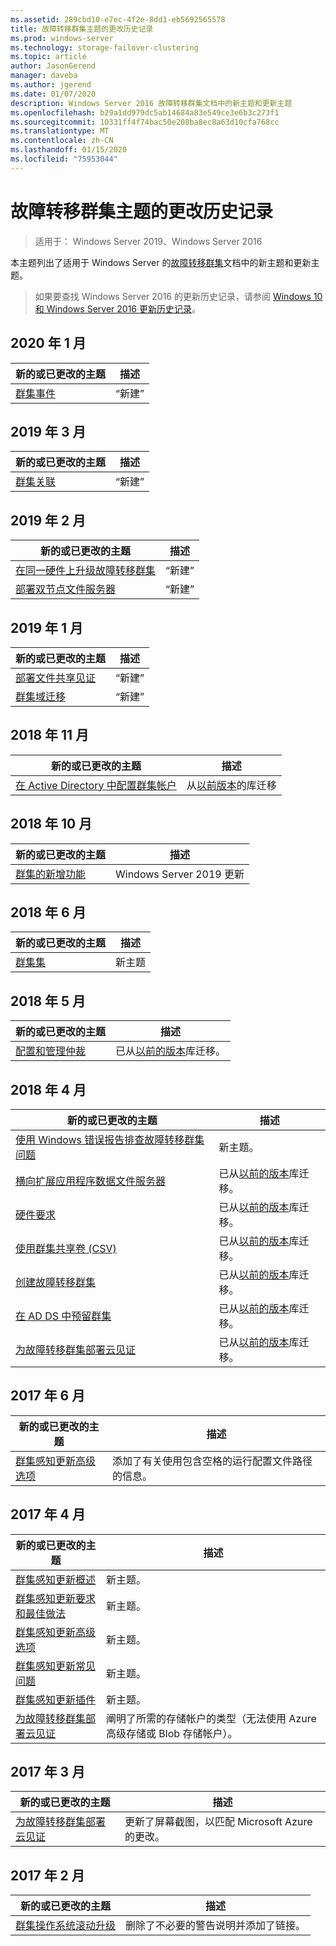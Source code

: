 ```yaml
---
ms.assetid: 289cbd10-e7ec-4f2e-8dd1-eb5692565578
title: 故障转移群集主题的更改历史记录
ms.prod: windows-server
ms.technology: storage-failover-clustering
ms.topic: article
author: JasonGerend
manager: daveba
ms.author: jgerend
ms.date: 01/07/2020
description: Windows Server 2016 故障转移群集文档中的新主题和更新主题
ms.openlocfilehash: b29a1dd979dc5ab14684a83e549ce3e6b3c273f1
ms.sourcegitcommit: 10331ff4f74bac50e208ba8ec8a63d10cfa768cc
ms.translationtype: MT
ms.contentlocale: zh-CN
ms.lasthandoff: 01/15/2020
ms.locfileid: "75953044"
---
```

# <a name="change-history-for-failover-clustering-topics"></a>故障转移群集主题的更改历史记录

>适用于： Windows Server 2019、Windows Server 2016

本主题列出了适用于 Windows Server 的[故障转移群集](failover-clustering-overview.md)文档中的新主题和更新主题。

> 如果要查找 Windows Server 2016 的更新历史记录，请参阅 [Windows 10 和 Windows Server 2016 更新历史记录](https://support.microsoft.com/help/4000825/windows-10-and-windows-server-2016-update-history)。

## <a name="january-2020"></a>2020 年 1 月

|新的或已更改的主题                                    |描述 |
|--------------------------------------------------------|------------|
|[群集事件](system-events.md)| “新建”     |

## <a name="march-2019"></a>2019 年 3 月

|新的或已更改的主题                                    |描述 |
|--------------------------------------------------------|------------|
|[群集关联](cluster-affinity.md)| “新建”     |

## <a name="february-2019"></a>2019 年 2 月

|新的或已更改的主题                                    |描述 |
|--------------------------------------------------------|------------|
| [在同一硬件上升级故障转移群集](upgrade-option-same-hardware.md)| “新建” |
|[部署双节点文件服务器](deploy-two-node-clustered-file-server.md)| “新建” |

## <a name="january-2019"></a>2019 年 1 月

|新的或已更改的主题                                    |描述 |
|--------------------------------------------------------|------------|
|[部署文件共享见证](file-share-witness.md)    | “新建”        |
|[群集域迁移](cluster-domain-migration.md) | “新建”        |

## <a name="november-2018"></a>2018 年 11 月

|新的或已更改的主题|描述|
|---|---|
|[在 Active Directory 中配置群集帐户](configure-ad-accounts.md)|从[以前版本](https://docs.microsoft.com/previous-versions/windows/it-pro/windows-server-2008-R2-and-2008/)的库迁移|

## <a name="october-2018"></a>2018 年 10 月

|新的或已更改的主题|描述|
|---|---|
|[群集的新增功能](whats-new-in-failover-clustering.md)| Windows Server 2019 更新|

## <a name="june-2018"></a>2018 年 6 月

|新的或已更改的主题|描述|
|---|---|
|[群集集](../storage/storage-spaces/cluster-sets.md)| 新主题|

## <a name="may-2018"></a>2018 年 5 月

|新的或已更改的主题|描述|
|---|---|
|[配置和管理仲裁](manage-cluster-quorum.md) | 已从[以前的版本](https://docs.microsoft.com/previous-versions/windows/it-pro/windows-server-2012-R2-and-2012)库迁移。 |

## <a name="april-2018"></a>2018 年 4 月

|新的或已更改的主题|描述|
|---|---|
|[使用 Windows 错误报告排查故障转移群集问题](troubleshooting-using-WER-reports.md)| 新主题。 |
|[横向扩展应用程序数据文件服务器](sofs-overview.md)|已从[以前的版本](https://docs.microsoft.com/previous-versions/windows/it-pro/windows-server-2012-R2-and-2012)库迁移。|
|[硬件要求](clustering-requirements.md)|已从[以前的版本](https://docs.microsoft.com/previous-versions/windows/it-pro/windows-server-2012-R2-and-2012)库迁移。|
|[使用群集共享卷 (CSV)](failover-cluster-csvs.md)|已从[以前的版本](https://docs.microsoft.com/previous-versions/windows/it-pro/windows-server-2012-R2-and-2012)库迁移。|
|[创建故障转移群集](create-failover-cluster.md)|已从[以前的版本](https://docs.microsoft.com/previous-versions/windows/it-pro/windows-server-2012-R2-and-2012)库迁移。|
|[在 AD DS 中预留群集](prestage-cluster-adds.md)|已从[以前的版本](https://docs.microsoft.com/previous-versions/windows/it-pro/windows-server-2012-R2-and-2012)库迁移。|
|[为故障转移群集部署云见证](deploy-cloud-witness.md)|已从[以前的版本](https://docs.microsoft.com/previous-versions/windows/it-pro/windows-server-2012-R2-and-2012)库迁移。|

## <a name="june-2017"></a>2017 年 6 月

|新的或已更改的主题|描述|
|---|---|
|[群集感知更新高级选项](cluster-aware-updating-options.md)|添加了有关使用包含空格的运行配置文件路径的信息。|

## <a name="april-2017"></a>2017 年 4 月

|新的或已更改的主题|描述|
|---|---|
|[群集感知更新概述](cluster-aware-updating.md)|新主题。|
|[群集感知更新要求和最佳做法](cluster-aware-updating-requirements.md)|新主题。|
|[群集感知更新高级选项](cluster-aware-updating-options.md)|新主题。|
|[群集感知更新常见问题](cluster-aware-updating-faq.md)|新主题。|
|[群集感知更新插件](cluster-aware-updating-plug-ins.md)|新主题。|
|[为故障转移群集部署云见证](deploy-cloud-witness.md)|阐明了所需的存储帐户的类型（无法使用 Azure 高级存储或 Blob 存储帐户）。|

## <a name="march-2017"></a>2017 年 3 月

|新的或已更改的主题|描述|
|---|---|
|[为故障转移群集部署云见证](deploy-cloud-witness.md)| 更新了屏幕截图，以匹配 Microsoft Azure 的更改。|

## <a name="february-2017"></a>2017 年 2 月

|新的或已更改的主题|描述|
|---|---|
|[群集操作系统滚动升级](Cluster-Operating-System-Rolling-Upgrade.md)|删除了不必要的警告说明并添加了链接。|